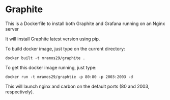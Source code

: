# Graphite

This is a Dockerfile to install both Graphite and Grafana running on an Nginx server

It will install Graphite latest version using pip.

To build docker image, just type on the current directory:

	docker built -t mramos29/graphite .

To get this docker image running, just type:

	docker run -t mramos29/graphtie -p 80:80 -p 2003:2003 -d

This will launch nginx and carbon on the default ports (80 and 2003, respectively).
